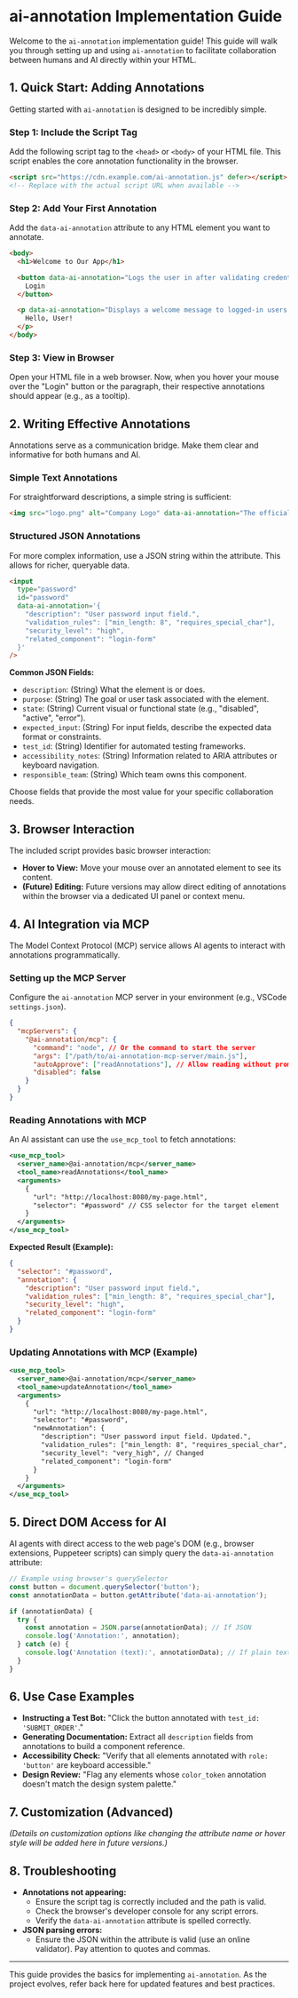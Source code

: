 # ai-annotation Implementation Guide

Welcome to the `ai-annotation` implementation guide! This guide will walk you through setting up and using `ai-annotation` to facilitate collaboration between humans and AI directly within your HTML.

## 1. Quick Start: Adding Annotations

Getting started with `ai-annotation` is designed to be incredibly simple.

### Step 1: Include the Script Tag

Add the following script tag to the `<head>` or `<body>` of your HTML file. This script enables the core annotation functionality in the browser.

```html
<script src="https://cdn.example.com/ai-annotation.js" defer></script>
<!-- Replace with the actual script URL when available -->
```

### Step 2: Add Your First Annotation

Add the `data-ai-annotation` attribute to any HTML element you want to annotate.

```html
<body>
  <h1>Welcome to Our App</h1>

  <button data-ai-annotation="Logs the user in after validating credentials.">
    Login
  </button>

  <p data-ai-annotation="Displays a welcome message to logged-in users.">
    Hello, User!
  </p>
</body>
```

### Step 3: View in Browser

Open your HTML file in a web browser. Now, when you hover your mouse over the "Login" button or the paragraph, their respective annotations should appear (e.g., as a tooltip).

## 2. Writing Effective Annotations

Annotations serve as a communication bridge. Make them clear and informative for both humans and AI.

### Simple Text Annotations

For straightforward descriptions, a simple string is sufficient:

```html
<img src="logo.png" alt="Company Logo" data-ai-annotation="The official company logo.">
```

### Structured JSON Annotations

For more complex information, use a JSON string within the attribute. This allows for richer, queryable data.

```html
<input
  type="password"
  id="password"
  data-ai-annotation='{
    "description": "User password input field.",
    "validation_rules": ["min_length: 8", "requires_special_char"],
    "security_level": "high",
    "related_component": "login-form"
  }'
/>
```

**Common JSON Fields:**

*   `description`: (String) What the element is or does.
*   `purpose`: (String) The goal or user task associated with the element.
*   `state`: (String) Current visual or functional state (e.g., "disabled", "active", "error").
*   `expected_input`: (String) For input fields, describe the expected data format or constraints.
*   `test_id`: (String) Identifier for automated testing frameworks.
*   `accessibility_notes`: (String) Information related to ARIA attributes or keyboard navigation.
*   `responsible_team`: (String) Which team owns this component.

Choose fields that provide the most value for your specific collaboration needs.

## 3. Browser Interaction

The included script provides basic browser interaction:

*   **Hover to View:** Move your mouse over an annotated element to see its content.
*   **(Future) Editing:** Future versions may allow direct editing of annotations within the browser via a dedicated UI panel or context menu.

## 4. AI Integration via MCP

The Model Context Protocol (MCP) service allows AI agents to interact with annotations programmatically.

### Setting up the MCP Server

Configure the `ai-annotation` MCP server in your environment (e.g., VSCode `settings.json`).

```json
{
  "mcpServers": {
    "@ai-annotation/mcp": {
      "command": "node", // Or the command to start the server
      "args": ["/path/to/ai-annotation-mcp-server/main.js"],
      "autoApprove": ["readAnnotations"], // Allow reading without prompt
      "disabled": false
    }
  }
}
```

### Reading Annotations with MCP

An AI assistant can use the `use_mcp_tool` to fetch annotations:

```xml
<use_mcp_tool>
  <server_name>@ai-annotation/mcp</server_name>
  <tool_name>readAnnotations</tool_name>
  <arguments>
    {
      "url": "http://localhost:8080/my-page.html",
      "selector": "#password" // CSS selector for the target element
    }
  </arguments>
</use_mcp_tool>
```

**Expected Result (Example):**

```json
{
  "selector": "#password",
  "annotation": {
    "description": "User password input field.",
    "validation_rules": ["min_length: 8", "requires_special_char"],
    "security_level": "high",
    "related_component": "login-form"
  }
}
```

### Updating Annotations with MCP (Example)

```xml
<use_mcp_tool>
  <server_name>@ai-annotation/mcp</server_name>
  <tool_name>updateAnnotation</tool_name>
  <arguments>
    {
      "url": "http://localhost:8080/my-page.html",
      "selector": "#password",
      "newAnnotation": {
        "description": "User password input field. Updated.",
        "validation_rules": ["min_length: 8", "requires_special_char", "no_common_passwords"],
        "security_level": "very_high", // Changed
        "related_component": "login-form"
      }
    }
  </arguments>
</use_mcp_tool>
```

## 5. Direct DOM Access for AI

AI agents with direct access to the web page's DOM (e.g., browser extensions, Puppeteer scripts) can simply query the `data-ai-annotation` attribute:

```javascript
// Example using browser's querySelector
const button = document.querySelector('button');
const annotationData = button.getAttribute('data-ai-annotation');

if (annotationData) {
  try {
    const annotation = JSON.parse(annotationData); // If JSON
    console.log('Annotation:', annotation);
  } catch (e) {
    console.log('Annotation (text):', annotationData); // If plain text
  }
}
```

## 6. Use Case Examples

*   **Instructing a Test Bot:** "Click the button annotated with `test_id: 'SUBMIT_ORDER'`."
*   **Generating Documentation:** Extract all `description` fields from annotations to build a component reference.
*   **Accessibility Check:** "Verify that all elements annotated with `role: 'button'` are keyboard accessible."
*   **Design Review:** "Flag any elements whose `color_token` annotation doesn't match the design system palette."

## 7. Customization (Advanced)

*(Details on customization options like changing the attribute name or hover style will be added here in future versions.)*

## 8. Troubleshooting

*   **Annotations not appearing:**
    *   Ensure the script tag is correctly included and the path is valid.
    *   Check the browser's developer console for any script errors.
    *   Verify the `data-ai-annotation` attribute is spelled correctly.
*   **JSON parsing errors:**
    *   Ensure the JSON within the attribute is valid (use an online validator). Pay attention to quotes and commas.

---

This guide provides the basics for implementing `ai-annotation`. As the project evolves, refer back here for updated features and best practices.
